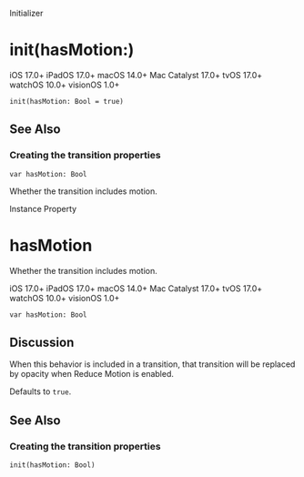 Initializer

# init(hasMotion:)

iOS 17.0+  iPadOS 17.0+  macOS 14.0+  Mac Catalyst 17.0+  tvOS 17.0+  watchOS
10.0+  visionOS 1.0+

    
    
    init(hasMotion: Bool = true)

## See Also

### Creating the transition properties

`var hasMotion: Bool`

Whether the transition includes motion.

Instance Property

# hasMotion

Whether the transition includes motion.

iOS 17.0+  iPadOS 17.0+  macOS 14.0+  Mac Catalyst 17.0+  tvOS 17.0+  watchOS
10.0+  visionOS 1.0+

    
    
    var hasMotion: Bool

## Discussion

When this behavior is included in a transition, that transition will be
replaced by opacity when Reduce Motion is enabled.

Defaults to `true`.

## See Also

### Creating the transition properties

`init(hasMotion: Bool)`

